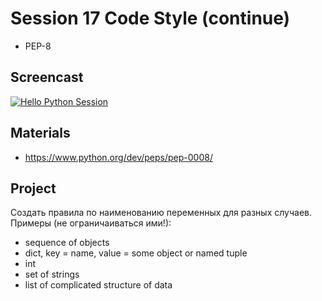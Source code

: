 # Session 17 Code Style (continue)

- PEP-8

## Screencast
[![Hello Python Session](http://img.youtube.com/vi/xM5axEfwCew/0.jpg)](http://www.youtube.com/watch?v=xM5axEfwCew "Hello Python Session")

## Materials

- https://www.python.org/dev/peps/pep-0008/

## Project
Создать правила по наименованию переменных для разных случаев.
Примеры (не ограничаиваться ими!):
- sequence of objects
- dict, key = name, value = some object or named tuple
- int
- set of strings
- list of complicated structure of data
